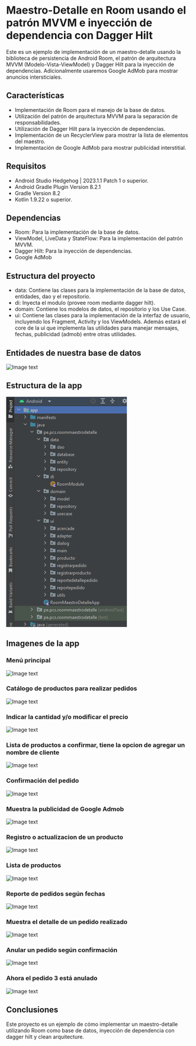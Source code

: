 # Maestro-Detalle en Room usando el patrón MVVM e inyección de dependencia con Dagger Hilt
Este es un ejemplo de implementación de un maestro-detalle usando la biblioteca de persistencia de Android Room, el patrón de arquitectura MVVM (Modelo-Vista-ViewModel) y Dagger Hilt para la inyección de dependencias. Adicionalmente usaremos Google AdMob para mostrar anuncios intersticiales.

## Características

- Implementación de Room para el manejo de la base de datos.
- Utilización del patrón de arquitectura MVVM para la separación de responsabilidades.
- Utilización de Dagger Hilt para la inyección de dependencias.
- Implementación de un RecyclerView para mostrar la lista de elementos del maestro.
- Implementación de Google AdMob para mostrar publicidad interstitial.

## Requisitos

- Android Studio Hedgehog | 2023.1.1 Patch 1 o superior.
- Android Gradle Plugin Version 8.2.1
- Gradle Version 8.2
- Kotlin 1.9.22 o superior.

## Dependencias

- Room: Para la implementación de la base de datos.
- ViewModel, LiveData y StateFlow: Para la implementación del patrón MVVM.
- Dagger Hilt: Para la inyección de dependencias.
- Google AdMob

## Estructura del proyecto

- data: Contiene las clases para la implementación de la base de datos, entidades, dao y el repositorio.
- di: Inyecta el modulo (provee room mediante dagger hilt).
- domain: Contiene los modelos de datos, el repositorio y los Use Case.
- ui: Contiene las clases para la implementación de la interfaz de usuario, incluyendo los Fragment, Activity y los ViewModels. Además estará el core de la ui que implementa las utilidades para manejar mensajes, fechas, publicidad (admob) entre otras utilidades.

## Entidades de nuestra base de datos

![Image text](https://github.com/programadorescs/RoomMaestroDetalle/blob/master/app/src/main/assets/ER_Pedido.png)

## Estructura de la app

![Image text](https://github.com/programadorescs/RoomMaestroDetalle/blob/master/app/src/main/assets/estructura_app_masterdetail.png)

## Imagenes de la app

### Menú principal
![Image text](https://github.com/programadorescs/RoomMaestroDetalle/blob/master/app/src/main/assets/Screenshot_20230309_104345_pe.pcs.roommaestrodetalle.jpg)

### Catálogo de productos para realizar pedidos

![Image text](https://github.com/programadorescs/RoomMaestroDetalle/blob/master/app/src/main/assets/Screenshot_20230309_104357_pe.pcs.roommaestrodetalle.jpg)

### Indicar la cantidad y/o modificar el precio

![Image text](https://github.com/programadorescs/RoomMaestroDetalle/blob/master/app/src/main/assets/Screenshot_20230309_104401_pe.pcs.roommaestrodetalle.jpg)

### Lista de productos a confirmar, tiene la opcion de agregar un nombre de cliente
![Image text](https://github.com/programadorescs/RoomMaestroDetalle/blob/master/app/src/main/assets/Screenshot_20230309_104424_pe.pcs.roommaestrodetalle.jpg)

### Confirmación del pedido
![Image text](https://github.com/programadorescs/RoomMaestroDetalle/blob/master/app/src/main/assets/Screenshot_20230309_104446_pe.pcs.roommaestrodetalle.jpg)

### Muestra la publicidad de Google Admob
![Image text](https://github.com/programadorescs/RoomMaestroDetalle/blob/master/app/src/main/assets/Screenshot_20230309_104453_pe.pcs.roommaestrodetalle.jpg)

### Registro o actualizacion de un producto
![Image text](https://github.com/programadorescs/RoomMaestroDetalle/blob/master/app/src/main/assets/Screenshot_20230309_104532_pe.pcs.roommaestrodetalle.jpg)

### Lista de productos
![Image text](https://github.com/programadorescs/RoomMaestroDetalle/blob/master/app/src/main/assets/Screenshot_20230309_104543_pe.pcs.roommaestrodetalle.jpg)

### Reporte de pedidos según fechas
![Image text](https://github.com/programadorescs/RoomMaestroDetalle/blob/master/app/src/main/assets/Screenshot_20230309_104735_pe.pcs.roommaestrodetalle.jpg)

### Muestra el detalle de un pedido realizado
![Image text](https://github.com/programadorescs/RoomMaestroDetalle/blob/master/app/src/main/assets/Screenshot_20230309_104742_pe.pcs.roommaestrodetalle.jpg)

### Anular un pedido según confirmación
![Image text](https://github.com/programadorescs/RoomMaestroDetalle/blob/master/app/src/main/assets/Screenshot_20230309_104755_pe.pcs.roommaestrodetalle.jpg)

### Ahora el pedido 3 está anulado
![Image text](https://github.com/programadorescs/RoomMaestroDetalle/blob/master/app/src/main/assets/Screenshot_20230309_104802_pe.pcs.roommaestrodetalle.jpg)

## Conclusiones

Este proyecto es un ejemplo de cómo implementar un maestro-detalle utilizando Room como base de datos, inyección de dependencia con dagger hilt y clean arquitecture.
